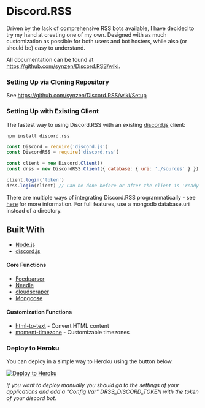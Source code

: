 # Discord.RSS
Driven by the lack of comprehensive RSS bots available, I have decided to try my hand at creating one of my own. Designed with as much customization as possible for both users and bot hosters, while also (or should be) easy to understand.

All documentation can be found at https://github.com/synzen/Discord.RSS/wiki.


### Setting Up via Cloning Repository

See https://github.com/synzen/Discord.RSS/wiki/Setup

### Setting Up with Existing Client

The fastest way to using Discord.RSS with an existing [discord.js](https://github.com/discordjs/discord.js) client:


```
npm install discord.rss
```

```js
const Discord = require('discord.js')
const DiscordRSS = require('discord.rss')

const client = new Discord.Client()
const drss = new DiscordRSS.Client({ database: { uri: './sources' } }) // File-based sources instead of Mongo

client.login('token')
drss.login(client) // Can be done before or after the client is 'ready'
```

There are multiple ways of integrating Discord.RSS programmatically - see [here](https://github.com/synzen/Discord.RSS/wiki/Use-with-Existing-Bot) for more information. For full features, use a mongodb database.uri instead of a directory.


## Built With		
* [Node.js](https://nodejs.org/en/)		
* [discord.js](https://www.npmjs.com/package/discord.js)

#### Core Functions
 * [Feedparser](https://www.npmjs.com/package/feedparser)		
 * [Needle](https://www.npmjs.com/package/needle)
 * [cloudscraper](https://www.npmjs.com/package/cloudscraper)
 * [Mongoose](https://www.npmjs.com/package/mongoose)

#### Customization Functions
 * [html-to-text](https://www.npmjs.com/package/html-to-text) - Convert HTML content
 * [moment-timezone](https://www.npmjs.com/package/moment-timezone) - Customizable timezones
 
### Deploy to Heroku

You can deploy in a simple way to Heroku using the button below.

[![Deploy to Heroku](https://www.herokucdn.com/deploy/button.png)](https://dashboard.heroku.com/new?template=https://github.com/synzen/Discord.RSS)

*If you want to deploy manually you should go to the settings of your applications and add a "Config Var" DRSS_DISCORD_TOKEN with the token of your discord bot.*
